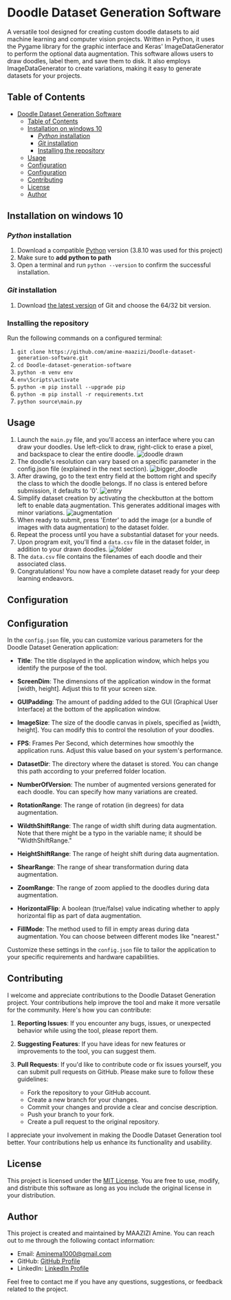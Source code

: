# Doodle Dataset Generation Software

A versatile tool designed for creating custom doodle datasets to aid machine learning and computer vision projects. Written in Python, it uses the Pygame library for the graphic interface and Keras' ImageDataGenerator to perform the optional data augmentation. This software allows users to draw doodles, label them, and save them to disk. It also employs ImageDataGenerator to create variations, making it easy to generate datasets for your projects.


## Table of Contents

- [Doodle Dataset Generation Software](#doodle-dataset-generation-software)
  - [Table of Contents](#table-of-contents)
  - [Installation on windows 10](#installation-on-windows-10)
    - [*Python* installation](#python-installation)
    - [*Git* installation](#git-installation)
    - [Installing the repository](#installing-the-repository)
  - [Usage](#usage)
  - [Configuration](#configuration)
  - [Configuration](#configuration-1)
  - [Contributing](#contributing)
  - [License](#license)
  - [Author](#author)

## Installation on windows 10

### *Python* installation
1. Download a compatible [Python](https://www.python.org/downloads/windows/) version (3.8.10 was used for this project)
2. Make sure to **add python to path**
3. Open a terminal and run `python --version` to confirm the successful installation.

### *Git* installation
1.  Download [the latest version](https://git-scm.com/download/win) of Git and choose the 64/32 bit version.

### Installing the repository
Run the following commands on a configured terminal:
1. `git clone https://github.com/amine-maazizi/Doodle-dataset-generation-software.git`
2. `cd Doodle-dataset-generation-software`
3. `python -m venv env`
4. `env\Scripts\activate`
5. `python -m pip install --upgrade pip`
6. `python -m pip install -r requirements.txt`
7. `python source\main.py`

## Usage

1. Launch the `main.py` file, and you'll access an interface where you can draw your doodles. Use left-click to draw, right-click to erase a pixel, and backspace to clear the entire doodle. ![doodle drawn](media/med_0.PNG)
2. The doodle's resolution can vary based on a specific parameter in the config.json file (explained in the next section).  ![bigger_doodle](media/med_1.PNG)
3. After drawing, go to the text entry field at the bottom right and specify the class to which the doodle belongs. If no class is entered before submission, it defaults to '0'. ![entry](media/med_2.PNG)
4. Simplify dataset creation by activating the checkbutton at the bottom left to enable data augmentation. This generates additional images with minor variations.  ![augmentation](media/med_3.PNG)
5. When ready to submit, press 'Enter' to add the image (or a bundle of images with data augmentation) to the dataset folder.
6. Repeat the process until you have a substantial dataset for your needs.
7. Upon program exit, you'll find a `data.csv` file in the dataset folder, in addition to your drawn doodles. ![folder](media/med_4.PNG)
8. The `data.csv` file contains the filenames of each doodle and their associated class.
9. Congratulations! You now have a complete dataset ready for your deep learning endeavors.


## Configuration

## Configuration

In the `config.json` file, you can customize various parameters for the Doodle Dataset Generation application:

- **Title**: The title displayed in the application window, which helps you identify the purpose of the tool.

- **ScreenDim**: The dimensions of the application window in the format [width, height]. Adjust this to fit your screen size.

- **GUIPadding**: The amount of padding added to the GUI (Graphical User Interface) at the bottom of the application window.

- **ImageSize**: The size of the doodle canvas in pixels, specified as [width, height]. You can modify this to control the resolution of your doodles.

- **FPS**: Frames Per Second, which determines how smoothly the application runs. Adjust this value based on your system's performance.

- **DatasetDir**: The directory where the dataset is stored. You can change this path according to your preferred folder location.

- **NumberOfVersion**: The number of augmented versions generated for each doodle. You can specify how many variations are created.

- **RotationRange**: The range of rotation (in degrees) for data augmentation.

- **WildthShiftRange**: The range of width shift during data augmentation. Note that there might be a typo in the variable name; it should be "WidthShiftRange."

- **HeightShiftRange**: The range of height shift during data augmentation.

- **ShearRange**: The range of shear transformation during data augmentation.

- **ZoomRange**: The range of zoom applied to the doodles during data augmentation.

- **HorizontalFlip**: A boolean (true/false) value indicating whether to apply horizontal flip as part of data augmentation.

- **FillMode**: The method used to fill in empty areas during data augmentation. You can choose between different modes like "nearest."

Customize these settings in the `config.json` file to tailor the application to your specific requirements and hardware capabilities.


## Contributing

I welcome and appreciate contributions to the Doodle Dataset Generation project. Your contributions help improve the tool and make it more versatile for the community. Here's how you can contribute:

1. **Reporting Issues**: If you encounter any bugs, issues, or unexpected behavior while using the tool, please report them.

2. **Suggesting Features**: If you have ideas for new features or improvements to the tool, you can suggest them.

3. **Pull Requests**: If you'd like to contribute code or fix issues yourself, you can submit pull requests on GitHub. Please make sure to follow these guidelines:
    - Fork the repository to your GitHub account.
    - Create a new branch for your changes.
    - Commit your changes and provide a clear and concise description.
    - Push your branch to your fork.
    - Create a pull request to the original repository.

I appreciate your involvement in making the Doodle Dataset Generation tool better. Your contributions help us enhance its functionality and usability.

## License

This project is licensed under the [MIT License](https://opensource.org/licenses/MIT). You are free to use, modify, and distribute this software as long as you include the original license in your distribution.


## Author

This project is created and maintained by MAAZIZI Amine. You can reach out to me through the following contact information:

- Email: Aminema1000@gmail.com
- GitHub: [GitHub Profile](https://github.com/amine-maazizi)
- LinkedIn: [LinkedIn Profile](https://www.linkedin.com/in/amine-maazizi-190266235/)

Feel free to contact me if you have any questions, suggestions, or feedback related to the project.

